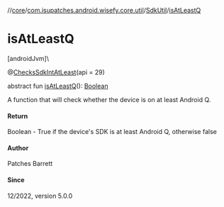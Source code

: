 //[core](../../../index.md)/[com.isupatches.android.wisefy.core.util](../index.md)/[SdkUtil](index.md)/[isAtLeastQ](is-at-least-q.md)

# isAtLeastQ

[androidJvm]\

@[ChecksSdkIntAtLeast](https://developer.android.com/reference/kotlin/androidx/annotation/ChecksSdkIntAtLeast.html)(api = 29)

abstract fun [isAtLeastQ](is-at-least-q.md)(): [Boolean](https://kotlinlang.org/api/latest/jvm/stdlib/kotlin/-boolean/index.html)

A function that will check whether the device is on at least Android Q.

#### Return

Boolean - True if the device's SDK is at least Android Q, otherwise false

#### Author

Patches Barrett

#### Since

12/2022, version 5.0.0
